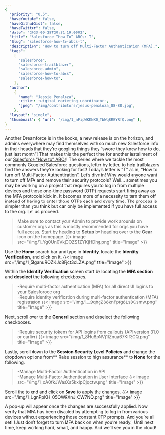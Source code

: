 ```yaml
---
{
  "priority": "0.5",
  "haveYoutube": false,
  "haveGithubGist": false,
  "haveTwitter": false,
  "date": "2023-09-25T20:31:19.000Z",
  "title": "Salesforce “How To” ABCs: T",
  "Slug": "salesforce-how-to-abcs-t",
  "description": "How to turn off Multi-Factor Authentication (MFA).",
  "tags":
    [
      "salesforce",
      "salesforce-trailblazer",
      "salesforce-admin",
      "salesforce-how-to-abcs",
      "salesforce-how-to",
    ],
  "author":
    {
      "name": "Jessie Penaloza",
      "title": "Digital Marketing Coordinator",
      "jpeg": "/img/contributors/jesus-penaloza_88-88.jpg",
    },
  "layout": "single",
  "thumbnail": { "url": "/img/1_nFipWKKNX0_TbWq8REYRfQ.png" },
}
---
```


Another Dreamforce is in the books, a new release is on the horizon, and admins everywhere may find themselves with so much new Salesforce info in their heads that they’re googling things they “swore they knew how to do, just last month”!
That makes this the perfect time for another installment of our [Salesforce “How to” ABCs](https://medium.com/tag/salesforce-how-to-abcs)! The series where we tackle the most commonly Googled Salesforce questions, letter by letter, to help trailblazers find the answers they’re looking for fast!
Today’s letter is “T” as in, “How to turn off Multi-Factor Authentication”. Let’s dive in!
Why would anyone want to turn off MFA and remove their security protocols? Well… sometimes you may be working on a project that requires you to log in from multiple devices and those one-time password (OTP) requests start firing away as the MFA protocols kick in. It becomes more of a necessity to turn them off instead of having to enter those OTPs each and every time.
The process is simpler than you think but can only be implemented if you have full access to the org. Let us proceed.

> Make sure to contact your Admin to provide work arounds on customer orgs as this is mostly recommended for orgs you have full access.
> Start by heading to <strong>Setup</strong> by heading over to the <strong>Gear</strong> icon on the homepage.
> {{< image src="/img/1_Yg0Un0VkjCOZS1ZYKjHDhg.png" title="Image" >}}

Use the <strong>Home</strong> search bar and type in **Identity**, locate the <strong>Identity Verification</strong>, and click on it.
{{< image src="/img/1_5fganuROZKJc8Fjct3cLZA.png" title="Image" >}}

Within the <strong>Identify Verification</strong> screen start by locating the <strong>MFA section</strong> and <strong>deselect</strong> the following checkboxes.

> -Require multi-factor authentication (MFA) for all direct UI logins to your Salesforoce org  
> -Require identity verification during multi-factor authentication (MFA) registration
> {{< image src="/img/1__9qhgZ38knFpfg8LsDCsmw.png" title="Image" >}}

Next, scroll over to the <strong>General</strong> section and deselect the following checkboxes.

> -Require security tokens for API logins from callouts (API version 31.0 or earlier)
> {{< image src="/img/1_8Hu8pNVj1IZnua67Klf3CQ.png" title="Image" >}}

Lastly, scroll down to the <strong>Session Security Level Policies</strong> and change the dropdown options from** Raise session to high assurance** to <strong>None</strong> for the following.

> -Manage Multi-Factor Authentication in API  
> -Manage Multi-Factor Authentication in User Interface
> {{< image src="/img/1_oA0fkJWaaXs5kxIpCjqctw.png" title="Image" >}}

Scroll the to end and click on <strong>Save</strong> to apply the changes.
{{< image src="/img/1_UgnPpKH_05OWRXnJ_CW7NQ.png" title="Image" >}}

A pop-up will appear once the changes are successfully applied. Now verify that MFA has been disabled by attempting to log in from various devices without experiencing those constant OTP prompts.
And you’re all set! (Just don’t forget to turn MFA back on when you’re ready.)
Until next time, keep working hard, smart, and happy. And we’ll see you in the cloud!
